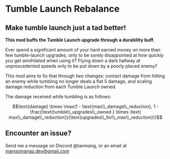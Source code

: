 # **Tumble Launch Rebalance**

## **Make tumble launch just a tad better!**

**This mod buffs the Tumble Launch upgrade through a durability buff.**

Ever spend a significant amount of your hard earned money on more than few tumble-launch upgrades, only to be sorely disappointed at how quickly you get annihilated when using it? Flying down a dark hallway at unprescedented speeds only to be put down by a poorly placed enemy?

This mod aims to fix that through two changes: contact damage from hitting an enemy while tumbling no longer deals a flat 5 damage, and scaling damage reduction from each Tumble Launch owned.

The damage received while tumbling is as follows:

$$\text{damage} \times \max(1 - \text{max\\_damage\\_reduction}, 1 - \frac{\text{tumble\\_upgrades\\_owned } \times \text{ max\\_damage\\_reduction}}{\text{upgrades\\_for\\_max\\_reduction}})$$

## **Encounter an issue?**

Send me a message on Discord @tanmang, or an email at mangomango.dev@gmail.com
